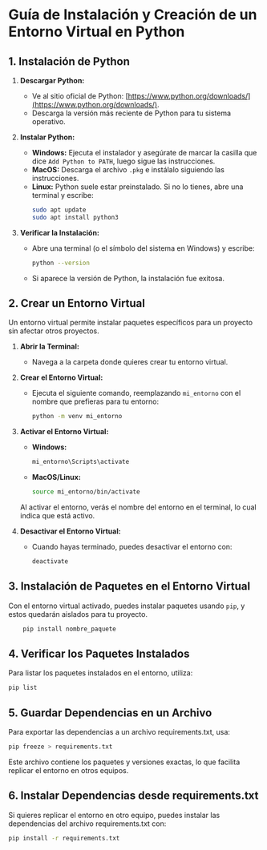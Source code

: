 # Guía de Instalación y Creación de un Entorno Virtual en Python

## 1. Instalación de Python

1. **Descargar Python:**
   - Ve al sitio oficial de Python: [https://www.python.org/downloads/](https://www.python.org/downloads/).
   - Descarga la versión más reciente de Python para tu sistema operativo.

2. **Instalar Python:**
   - **Windows:** Ejecuta el instalador y asegúrate de marcar la casilla que dice `Add Python to PATH`, luego sigue las instrucciones.
   - **MacOS:** Descarga el archivo `.pkg` e instálalo siguiendo las instrucciones.
   - **Linux:** Python suele estar preinstalado. Si no lo tienes, abre una terminal y escribe:
     ```bash
     sudo apt update
     sudo apt install python3
     ```

3. **Verificar la Instalación:**
   - Abre una terminal (o el símbolo del sistema en Windows) y escribe:
     ```bash
     python --version
     ```
   - Si aparece la versión de Python, la instalación fue exitosa.

## 2. Crear un Entorno Virtual

Un entorno virtual permite instalar paquetes específicos para un proyecto sin afectar otros proyectos.

1. **Abrir la Terminal:**
   - Navega a la carpeta donde quieres crear tu entorno virtual.

2. **Crear el Entorno Virtual:**
   - Ejecuta el siguiente comando, reemplazando `mi_entorno` con el nombre que prefieras para tu entorno:
     ```bash
     python -m venv mi_entorno
     ```

3. **Activar el Entorno Virtual:**
   - **Windows:**
     ```bash
     mi_entorno\Scripts\activate
     ```
   - **MacOS/Linux:**
     ```bash
     source mi_entorno/bin/activate
     ```

   Al activar el entorno, verás el nombre del entorno en el terminal, lo cual indica que está activo.

4. **Desactivar el Entorno Virtual:**
   - Cuando hayas terminado, puedes desactivar el entorno con:
     ```bash
     deactivate
     ```

## 3. Instalación de Paquetes en el Entorno Virtual

Con el entorno virtual activado, puedes instalar paquetes usando `pip`, y estos quedarán aislados para tu proyecto.

```bash
    pip install nombre_paquete
```

## 4. Verificar los Paquetes Instalados
Para listar los paquetes instalados en el entorno, utiliza:
```bash
pip list
```
## 5. Guardar Dependencias en un Archivo
Para exportar las dependencias a un archivo requirements.txt, usa:

```bash
pip freeze > requirements.txt
```
Este archivo contiene los paquetes y versiones exactas, lo que facilita replicar el entorno en otros equipos.

## 6. Instalar Dependencias desde requirements.txt
Si quieres replicar el entorno en otro equipo, puedes instalar las dependencias del archivo requirements.txt con:

```bash
pip install -r requirements.txt
```